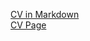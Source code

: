 [CV in Markdown](https://yurkovets.github.io/rsschool-cv/cv)\
[CV Page](https://yurkovets.github.io/rsschool-cv/)
